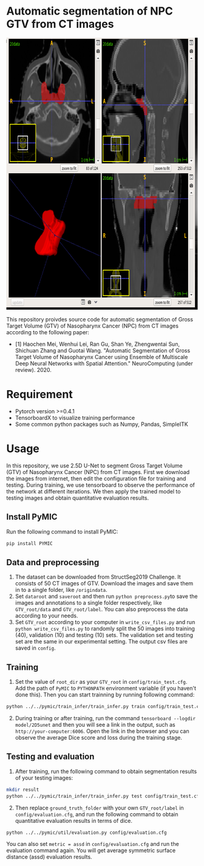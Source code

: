 # Automatic segmentation of NPC GTV from CT images

<img src="seg.png" width="730" height="716"/> 

This repository proivdes source code for automatic segmentation of Gross Target Volume (GTV) of Nasopharynx Cancer (NPC) from CT images according to the following paper:

* [1] Haochen Mei, Wenhui Lei, Ran Gu, Shan Ye, Zhengwentai Sun, Shichuan Zhang and Guotai Wang. "Automatic Segmentation of Gross Target Volume of Nasopharynx Cancer using Ensemble of Multiscale Deep Neural Networks with Spatial Attention." NeuroComputing (under review). 2020.

# Requirement
* Pytorch version >=0.4.1
* TensorboardX to visualize training performance
* Some common python packages such as Numpy, Pandas, SimpleITK

# Usage
In this repository, we use 2.5D U-Net to segment Gross Target Volume (GTV) of Nasopharynx Cancer (NPC) from CT images. First we download the images from internet, then edit the configuration file for training and testing. During training, we use tensorboard to observe the performance of the network at different iterations. We then apply the trained model to testing images and obtain quantitative evaluation results.

## Install PyMIC
Run the following command to install PyMIC:

```bash
pip install PYMIC
```
## Data and preprocessing
1. The dataset can be downloaded from StructSeg2019 Challenge. It consists of 50 CT images of GTV. Download the images and save them in to a single folder, like  `/origindata`. 
2. Set `dataroot` and  `saveroot` and then run `python preprocess.py`to save the images and annotations to a single folder respectively, like `GTV_root/data` and `GTV_root/label`. You can also preprocess the data according to your needs.
3. Set `GTV_root` according to your computer in `write_csv_files.py` and run `python write_csv_files.py` to randomly split the 50 images into training (40), validation (10) and testing (10) sets. The validation set and testing set are the same in our experimental setting. The output csv files are saved in `config`.

## Training
1. Set the value of `root_dir` as your `GTV_root` in `config/train_test.cfg`. Add the path of `PyMIC` to `PYTHONPATH` environment variable (if you haven't done this). Then you can start trainning by running following command:
 
```bash
python ../../pymic/train_infer/train_infer.py train config/train_test.cfg
```

2. During training or after training, run the command `tensorboard --logdir model/2D5unet` and then you will see a link in the output, such as `http://your-computer:6006`. Open the link in the browser and you can observe the average Dice score and loss during the training stage. 

## Testing and evaluation
1. After training, run the following command to obtain segmentation results of your testing images:

```bash
mkdir result
python ../../pymic/train_infer/train_infer.py test config/train_test.cfg
```

2. Then replace `ground_truth_folder` with your own `GTV_root/label` in `config/evaluation.cfg`, and run the following command to obtain quantitative evaluation results in terms of dice. 

```bash
python ../../pymic/util/evaluation.py config/evaluation.cfg
```

You can also set `metric = assd` in `config/evaluation.cfg` and run the evaluation command again. You will get average symmetric surface distance (assd) evaluation results.
